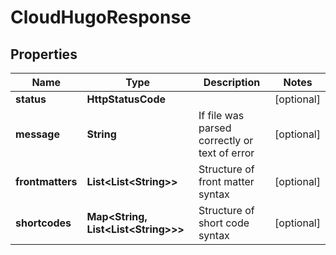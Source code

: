 

# CloudHugoResponse


## Properties

| Name | Type | Description | Notes |
|------------ | ------------- | ------------- | -------------|
|**status** | **HttpStatusCode** |  |  [optional] |
|**message** | **String** | If file was parsed correctly or text of error |  [optional] |
|**frontmatters** | **List&lt;List&lt;String&gt;&gt;** | Structure of front matter syntax |  [optional] |
|**shortcodes** | **Map&lt;String, List&lt;List&lt;String&gt;&gt;&gt;** | Structure of short code syntax |  [optional] |



